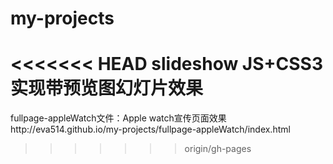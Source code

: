 # my-projects
<<<<<<< HEAD
slideshow
 JS+CSS3实现带预览图幻灯片效果
=======
fullpage-appleWatch文件：Apple watch宣传页面效果http://eva514.github.io/my-projects/fullpage-appleWatch/index.html
>>>>>>> origin/gh-pages
